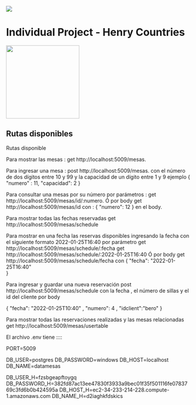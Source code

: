 <p align='left'>
    <img src='https://static.wixstatic.com/media/85087f_0d84cbeaeb824fca8f7ff18d7c9eaafd~mv2.png/v1/fill/w_160,h_30,al_c,q_85,usm_0.66_1.00_0.01/Logo_completo_Color_1PNG.webp' </img>
</p>

# Individual Project - Henry Countries

<p align="left">
  <img height="200" src="./countries.png" />
</p>

## Rutas disponibles



Rutas disponible 


Para mostrar las mesas     :     get     http://localhost:5009/mesas.


Para ingresar una mesa     :
    post     http://localhost:5009/mesas.
con el número de dos dígitos entre 10 y 99 y la capacidad de un dígito entre 1 y 9 
ejemplo
{
 "numero" : 11,
 "capacidad": 2
}



Para consultar una mesas por su número por parámetros    : 
get       http://localhost:5009/mesas/id/:numero.
Ó
por body    get    http://localhost:5009/mesas/id
con :
{ 
   "numero": 12 
}
en el body.



Para mostrar todas las fechas reservadas 
  get    http://localhost:5009/mesas/schedule



Para mostrar en una fecha las reservas disponibles ingresando la fecha con el siguiente formato 2022-01-25T16:40 por parámetro 
get    http://localhost:5009/mesas/schedule/:fecha
get    http://localhost:5009/mesas/schedule/:2022-01-25T16:40
   Ó
por body
get    http://localhost:5009/mesas/schedule/fecha
con
 { 
 "fecha": "2022-01-25T16:40"   
}


Para ingresar y guardar una nueva reservación
 post     http://localhost:5009/mesas/schedule 
con la fecha , el número de sillas y el id del cliente por body

{ 
 "fecha": "2022-01-25T10:40" ,
  "numero": 4 ,
  "idclient":"bero"
}


Para mostrar todas las reservaciones realizadas y las mesas relacionadas
get    http://localhost:5009/mesas/usertable




El archivo .env tiene ::::

PORT=5009

DB_USER=postgres
DB_PASSWORD=windows
DB_HOST=localhost
DB_NAME=datamesas

DB_USER_H=fzsbgeapftoygq
DB_PASSWORD_H=382fd87ac13ee47830f3933a9bec01f35f501116fe0783769c3fd6b0b424595a
DB_HOST_H=ec2-34-233-214-228.compute-1.amazonaws.com
DB_NAME_H=d2iaghkfdskics



